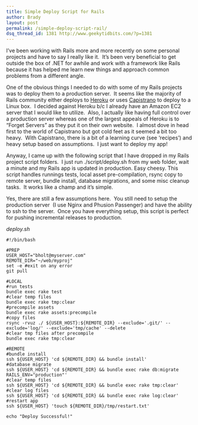 ```yaml
---
title: Simple Deploy Script for Rails
author: Brady
layout: post
permalink: /simple-deploy-script-rail/
dsq_thread_id: 1381 http://www.geekytidbits.com/?p=1381
---
```


I&#8217;ve been working with Rails more and more recently on some personal projects and have to say I really like it.  It&#8217;s been very beneficial to get outside the box of .NET for awhile and work with a framework like Rails because it has helped me learn new things and approach common problems from a different angle.

One of the obvious things I needed to do with some of my Rails projects was to deploy them to a production server.  It seems like the majority of Rails community either deploys to <a href="https://www.heroku.com/" target="_blank">Heroku</a> or uses <a href="https://github.com/capistrano/capistrano" target="_blank">Capistrano</a> to deploy to a Linux box.  I decided against Heroku b/c I already have an Amazon EC2 server that I would like to utilize.  Also, I actually like having full control over a production server whereas one of the largest appeals of Heroku is to &#8220;Forget Servers&#8221; as they put it on their own website.  I almost dove in head first to the world of Capistrano but got cold feet as it seemed a bit too heavy.  With Capistrano, there is a bit of a learning curve (see &#8216;recipes&#8217;) and heavy setup based on assumptions.  I just want to deploy my app!

Anyway, I came up with the following script that I have dropped in my Rails project script folders.  I just run ./script/deploy.sh from my web folder, wait a minute and my Rails app is updated in production. Easy cheesy. This script handles runnings tests, local asset pre-compilation, rsync copy to remote server, bundle install, database migrations, and some misc cleanup tasks.  It works like a champ and it&#8217;s simple.

Yes, there are still a few assumptions here.  You still need to setup the production server  (I use Nginx and Phusion Passenger) and have the ability to ssh to the server.  Once you have everything setup, this script is perfect for pushing incremental releases to production.

_deploy.sh_

```shell
#!/bin/bash

#PREP
USER_HOST="bholt@myserver.com"
REMOTE_DIR="~/web/myproj"
set -e #exit on any error
git pull

#LOCAL
#run tests
bundle exec rake test
#clear temp files
bundle exec rake tmp:clear
#precompile assets
bundle exec rake assets:precompile
#copy files
rsync -rvuz ./ ${USER_HOST}:${REMOTE_DIR} --exclude='.git/' --exclude='log/' --exclude='tmp/cache' --delete
#clear tmp files after precompile
bundle exec rake tmp:clear

#REMOTE
#bundle install
ssh ${USER_HOST} 'cd ${REMOTE_DIR} && bundle install'
#database migrate
ssh ${USER_HOST} 'cd ${REMOTE_DIR} && bundle exec rake db:migrate RAILS_ENV="production"'
#clear temp files
ssh ${USER_HOST} 'cd ${REMOTE_DIR} && bundle exec rake tmp:clear'
#clear log files
ssh ${USER_HOST} 'cd ${REMOTE_DIR} && bundle exec rake log:clear'
#restart app
ssh ${USER_HOST} 'touch ${REMOTE_DIR}/tmp/restart.txt'

echo "Deploy Successful!"
```
